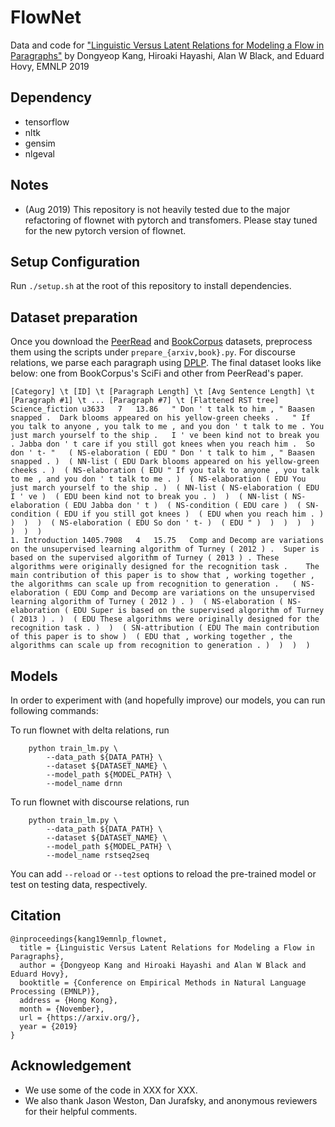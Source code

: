 # FlowNet
Data and code for ["Linguistic Versus Latent Relations for Modeling a Flow in Paragraphs"](https://arxiv.org/) by Dongyeop Kang, Hiroaki Hayashi, Alan W Black, and Eduard Hovy, EMNLP 2019

## Dependency
 - tensorflow
 - nltk
 - gensim
 - nlgeval
 
## Notes
 - (Aug 2019) This repository is not heavily tested due to the major refactoring of flownet with pytorch and transfomers. Please stay tuned for the new pytorch version of flownet.


## Setup Configuration
Run `./setup.sh` at the root of this repository to install dependencies.

## Dataset preparation
Once you download the [PeerRead](https://github.com/allenai/PeerRead) and [BookCorpus](https://github.com/soskek/bookcorpus) datasets, preprocess them using the scripts under ```prepare_{arxiv,book}.py```. For discourse relations, we parse each paragraph using [DPLP](http://github.com/jiyfeng/DPLP). The final dataset looks like below: one from BookCorpus's SciFi and other from PeerRead's paper. 
```
[Category] \t [ID] \t [Paragraph Length] \t [Avg Sentence Length] \t [Paragraph #1] \t ... [Paragraph #7] \t [Flattened RST tree]
Science_fiction	u3633	7	13.86	" Don ' t talk to him , " Baasen snapped .	Dark blooms appeared on his yellow-green cheeks .	" If you talk to anyone , you talk to me , and you don ' t talk to me .	You just march yourself to the ship .	I ' ve been kind not to break you .	Jabba don ' t care if you still got knees when you reach him .	So don ' t- "	( NS-elaboration ( EDU " Don ' t talk to him , " Baasen snapped . )  ( NN-list ( EDU Dark blooms appeared on his yellow-green cheeks . )  ( NS-elaboration ( EDU " If you talk to anyone , you talk to me , and you don ' t talk to me . )  ( NS-elaboration ( EDU You just march yourself to the ship . )  ( NN-list ( NS-elaboration ( EDU I ' ve )  ( EDU been kind not to break you . )  )  ( NN-list ( NS-elaboration ( EDU Jabba don ' t )  ( NS-condition ( EDU care )  ( SN-condition ( EDU if you still got knees )  ( EDU when you reach him . )  )  )  )  ( NS-elaboration ( EDU So don ' t- )  ( EDU " )  )  )  )  )  )  )  )
1. Introduction	1405.7908	4	15.75	Comp and Decomp are variations on the unsupervised learning algorithm of Turney ( 2012 ) .	Super is based on the supervised algorithm of Turney ( 2013 ) .	These algorithms were originally designed for the recognition task .	The main contribution of this paper is to show that , working together , the algorithms can scale up from recognition to generation .	( NS-elaboration ( EDU Comp and Decomp are variations on the unsupervised learning algorithm of Turney ( 2012 ) . )  ( NS-elaboration ( NS-elaboration ( EDU Super is based on the supervised algorithm of Turney ( 2013 ) . )  ( EDU These algorithms were originally designed for the recognition task . )  )  ( SN-attribution ( EDU The main contribution of this paper is to show )  ( EDU that , working together , the algorithms can scale up from recognition to generation . )  )  )  )
```

## Models
In order to experiment with (and hopefully improve) our models, you can run following commands:

To run flownet with delta relations, run 
```
    python train_lm.py \
        --data_path ${DATA_PATH} \
        --dataset ${DATASET_NAME} \
        --model_path ${MODEL_PATH} \
        --model_name drnn
```

To run flownet with discourse relations, run 
```
    python train_lm.py \
        --data_path ${DATA_PATH} \
        --dataset ${DATASET_NAME} \
        --model_path ${MODEL_PATH} \
        --model_name rstseq2seq
```

You can add ```--reload``` or ```--test``` options to reload the pre-trained model or test on testing data, respectively. 


## Citation
    
    @inproceedings{kang19emnlp_flownet,
      title = {Linguistic Versus Latent Relations for Modeling a Flow in Paragraphs},
      author = {Dongyeop Kang and Hiroaki Hayashi and Alan W Black and Eduard Hovy},
      booktitle = {Conference on Empirical Methods in Natural Language Processing (EMNLP)},
      address = {Hong Kong},
      month = {November},
      url = {https://arxiv.org/},
      year = {2019}
    }

## Acknowledgement
 - We use some of the code in XXX for XXX.
 - We also thank Jason Weston, Dan Jurafsky, and anonymous reviewers for their helpful comments.

